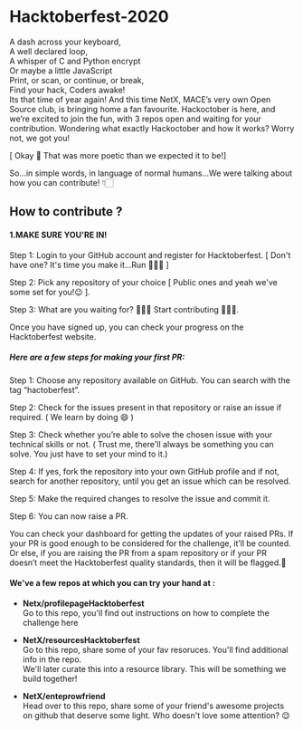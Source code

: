 # Hacktoberfest-2020

A dash across your keyboard,  
A well declared loop,   
A whisper of C and Python encrypt  
Or maybe a little JavaScript  
Print, or scan, or continue, or break,  
Find your hack, Coders awake!  
Its that time of year again! And this time NetX, MACE’s very own Open Source club, is bringing home a fan favourite. Hackoctober is here, and we’re excited to join the fun, with 3 repos open and waiting for your contribution. Wondering what exactly Hackoctober and how it works? Worry not, we got you!  

[ Okay 👀 That was more poetic than we expected it to be!]

So...in simple words, in language of normal humans...We were talking about how you can contribute! 👇🏻

## How to contribute ?

#### 1.MAKE SURE YOU'RE IN!

Step 1: Login to your GitHub account and register for Hacktoberfest. [ Don't have one? It's time you make it...Run 🏃🏻‍♂️ ] 

Step 2: Pick any repository of your choice [ Public ones and yeah we've some set for you!😉 ].  

Step 3: What are you waiting for? 👨🏻‍💻 Start contributing 👩🏻‍💻.  

Once you have signed up, you can check your progress on the Hacktoberfest website.  

##### Here are a few steps for making your first PR:  

Step 1: Choose any repository available on GitHub. You can search with the tag “hactoberfest”.  

Step 2: Check for the issues present in that repository or raise an issue if required. ( We learn by doing 😄 ) 

Step 3: Check whether you’re able to solve the chosen issue with your technical skills or not. ( Trust me, there'll always be something you can solve. You just have
        to set your mind to it.)

Step 4: If yes, fork the repository into your own GitHub profile and if not, search for another repository, until you get an issue which can be resolved. 

Step 5: Make the required changes to resolve the issue and commit it.  

Step 6: You can now raise a PR.  
  
You can check your dashboard for getting the updates of your raised PRs. If your PR is good enough to be considered for the challenge, it’ll be counted. Or else, if you are raising the PR from a spam repository or if your PR doesn’t meet the Hacktoberfest quality standards, then it will be flagged.🏴
  
#### We've a few repos at which you can try your hand at : 

- **Netx/profilepageHacktoberfest**  
  Go to this repo, you'll find out instructions on how to complete the challenge here
 
- **NetX/resourcesHacktoberfest**  
  Go to this repo, share some of your fav resoruces. You'll find additional info in the repo.   
  We'll later curate this into a resource library. 
  This will be something we build together!
  
- **NetX/enteprowfriend**  
    Head over to this repo, share some of your friend's awesome projects on github that deserve some light.
    Who doesn't love some attention? 😌
   
  
